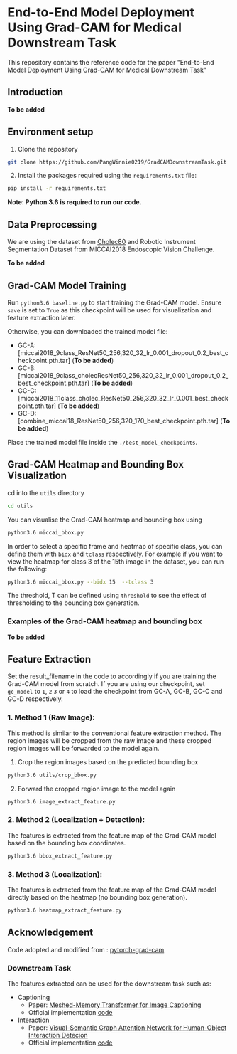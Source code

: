 # End-to-End Model Deployment Using Grad-CAM for Medical Downstream Task

This repository contains the reference code for the paper "End-to-End Model Deployment Using Grad-CAM for Medical Downstream Task"


## Introduction

**To be added**


## Environment setup
1. Clone the repository 

```bash
git clone https://github.com/PangWinnie0219/GradCAMDownstreamTask.git
```
2. Install the packages required using the `requirements.txt` file:

```bash
pip install -r requirements.txt 
```

**Note: Python 3.6 is required to run our code.**


## Data Preprocessing

We are using the dataset from [Cholec80](http://camma.u-strasbg.fr/datasets) and Robotic Instrument Segmentation Dataset from MICCAI2018 Endoscopic Vision Challenge.

**To be added**

## Grad-CAM Model Training

Run `python3.6 baseline.py` to start training the Grad-CAM model. Ensure `save` is set to `True` as this checkpoint will be used for visualization and feature extraction later.

Otherwise, you can downloaded the trained model file:

- GC-A: [miccai2018_9class_ResNet50_256,320_32_lr_0.001_dropout_0.2_best_checkpoint.pth.tar] (**To be added**)
- GC-B: [miccai2018_9class_cholecResNet50_256,320_32_lr_0.001_dropout_0.2_best_checkpoint.pth.tar] (**To be added**)
- GC-C: [miccai2018_11class_cholec_ResNet50_256,320_32_lr_0.001_best_checkpoint.pth.tar] (**To be added**)
- GC-D: [combine_miccai18_ResNet50_256,320_170_best_checkpoint.pth.tar] (**To be added**)

Place the trained model file inside the `./best_model_checkpoints`.


## Grad-CAM Heatmap and Bounding Box Visualization

cd into the `utils` directory

```bash
cd utils
```

You can visualise the Grad-CAM heatmap and bounding box using

```bash
python3.6 miccai_bbox.py
```

In order to select a specific frame and heatmap of specific class, you can define them with `bidx` and `tclass` respectively. For example if you want to view the heatmap 
for class 3 of the 15th image in the dataset, you can run the following: 
```bash
python3.6 miccai_bbox.py --bidx 15  --tclass 3
```

The threshold, T can be defined using `threshold` to see the effect of thresholding to the bounding box generation. 


### Examples of the Grad-CAM heatmap and bounding box
**To be added**

## Feature Extraction 
Set the result_filename in the code to accordingly if you are training the Grad-CAM model from scratch. If you are using our checkpoint, set `gc_model` to `1`, `2` `3` or `4`
to load the checkpoint from GC-A, GC-B, GC-C and GC-D respectively.


### 1. Method 1 (Raw Image):

This method is similar to the conventional feature extraction method. 
The region images will be cropped from the raw image and these cropped region images will be forwarded to the model again.

1. Crop the region images based on the predicted bounding box 
```bash
python3.6 utils/crop_bbox.py 
```
2. Forward the cropped region image to the model again
```bash
python3.6 image_extract_feature.py
```

### 2. Method 2 (Localization + Detection):
The features is extracted from the feature map of the Grad-CAM model based on the bounding box coordinates.
```bash
python3.6 bbox_extract_feature.py
```

### 3. Method 3 (Localization):
The features is extracted from the feature map of the Grad-CAM model directly based on the heatmap (no bounding box generation).
```bash
python3.6 heatmap_extract_feature.py
```


    
## Acknowledgement
Code adopted and modified from : [pytorch-grad-cam](https://github.com/jacobgil/pytorch-grad-cam)

### Downstream Task
The features extracted can be used for the downstream task such as:

- Captioning
    * Paper: [Meshed-Memory Transformer for Image Captioning ](https://arxiv.org/abs/1912.08226)
    * Official implementation [code](https://github.com/aimagelab/meshed-memory-transformer)
- Interaction
    * Paper: [Visual-Semantic Graph Attention Network for Human-Object Interaction Detecion](https://arxiv.org/abs/2001.02302)
    * Official implementation [code](https://github.com/birlrobotics/vs-gats)
